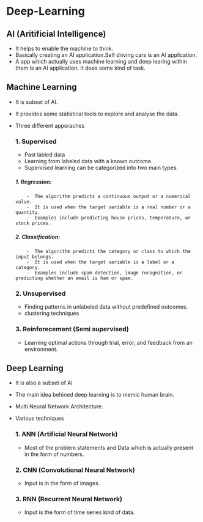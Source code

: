 # Deep-Learning

## AI (Aritificial Intelligence)

- It helps to enable the machine to think.
- Basically creating an AI application.Self driving cars is an AI application.
- A app which actually uses machine learning and deep learing within them is an AI application. It does some kind of task.

## Machine Learning

- It is subset of AI.
- It provides some statistical tools to explore and analyse the data.
- Three different apporaches
  ### 1. Supervised 
    - Past labled data
    - Learning from labeled data with a known outcome.
    - Supervised learning can be categorized into two main types.

    #####  1. Regression: 
          -  The algorithm predicts a continuous output or a numerical value. 
          -  It is used when the target variable is a real number or a quantity. 
          -  Examples include predicting house prices, temperature, or stock prices.
    #####  2. Classification: 
          -  The algorithm predicts the category or class to which the input belongs. 
          -  It is used when the target variable is a label or a category. 
          -  Examples include spam detection, image recognition, or predicting whether an email is ham or spam.
  ### 2. Unsupervised
    - Finding patterns in unlabeled data without predefined outcomes.
    - clustering techniques
  ### 3. Reinforecement (Semi supervised)
    - Learning optimal actions through trial, error, and feedback from an environment.

## Deep Learning 
- It is also a subset of AI
- The main idea behined deep learning is to memic human brain.
- Multi Neural Network Architecture.
- Various techniques

  ### 1. ANN (Artificial Neural Network)
    - Most of the problem statements and Data which is actually present in the form of numbers.
  ### 2. CNN (Convolutional Neural Network)
    - Input is in the form of images. 
  ### 3. RNN (Recurrent Neural Network)
    - Input is the form of time series kind of data.

    